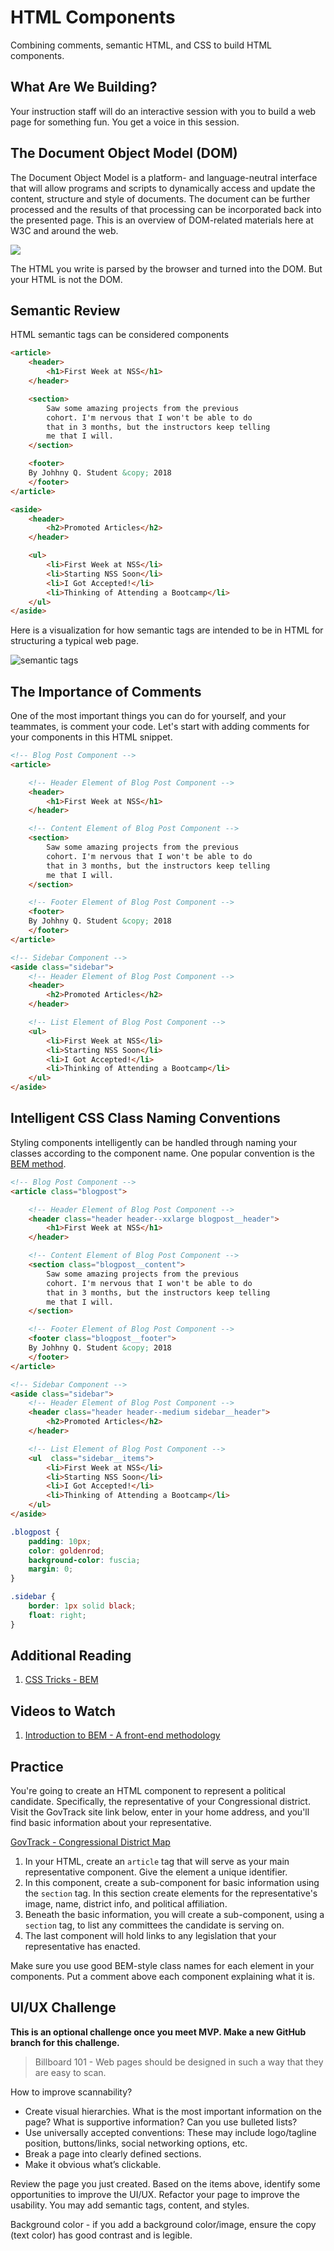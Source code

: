 # HTML Components

Combining comments, semantic HTML, and CSS to build HTML components.

## What Are We Building?

Your instruction staff will do an interactive session with you to build a web page for something fun. You get a voice in this session.

## The Document Object Model (DOM)

The Document Object Model is a platform- and language-neutral interface that will allow programs and scripts to dynamically access and update the content, structure and style of documents. The document can be further processed and the results of that processing can be incorporated back into the presented page. This is an overview of DOM-related materials here at W3C and around the web.

<img src="DOM.gif">

The HTML you write is parsed by the browser and turned into the DOM. But your HTML is not the DOM.

## Semantic Review

HTML semantic tags can be considered components

```html
<article>
    <header>
        <h1>First Week at NSS</h1>
    </header>

    <section>
        Saw some amazing projects from the previous
        cohort. I'm nervous that I won't be able to do
        that in 3 months, but the instructors keep telling
        me that I will.
    </section>

    <footer>
    By Johhny Q. Student &copy; 2018
    </footer>
</article>

<aside>
    <header>
        <h2>Promoted Articles</h2>
    </header>

    <ul>
        <li>First Week at NSS</li>
        <li>Starting NSS Soon</li>
        <li>I Got Accepted!</li>
        <li>Thinking of Attending a Bootcamp</li>
    </ul>
</aside>
```

Here is a visualization for how semantic tags are intended to be in HTML for structuring a typical web page.

![semantic tags](html-semantic-tags.png)

## The Importance of Comments

One of the most important things you can do for yourself, and your teammates, is comment your code. Let's start with adding comments for your components in this HTML snippet.

```html
<!-- Blog Post Component -->
<article>

    <!-- Header Element of Blog Post Component -->
    <header>
        <h1>First Week at NSS</h1>
    </header>

    <!-- Content Element of Blog Post Component -->
    <section>
        Saw some amazing projects from the previous
        cohort. I'm nervous that I won't be able to do
        that in 3 months, but the instructors keep telling
        me that I will.
    </section>

    <!-- Footer Element of Blog Post Component -->
    <footer>
    By Johhny Q. Student &copy; 2018
    </footer>
</article>

<!-- Sidebar Component -->
<aside class="sidebar">
    <!-- Header Element of Blog Post Component -->
    <header>
        <h2>Promoted Articles</h2>
    </header>

    <!-- List Element of Blog Post Component -->
    <ul>
        <li>First Week at NSS</li>
        <li>Starting NSS Soon</li>
        <li>I Got Accepted!</li>
        <li>Thinking of Attending a Bootcamp</li>
    </ul>
</aside>
```

## Intelligent CSS Class Naming Conventions

Styling components intelligently can be handled through naming your classes according to the component name. One popular convention is the [BEM method](http://getbem.com/introduction/).

```html
<!-- Blog Post Component -->
<article class="blogpost">

    <!-- Header Element of Blog Post Component -->
    <header class="header header--xxlarge blogpost__header">
        <h1>First Week at NSS</h1>
    </header>

    <!-- Content Element of Blog Post Component -->
    <section class="blogpost__content">
        Saw some amazing projects from the previous
        cohort. I'm nervous that I won't be able to do
        that in 3 months, but the instructors keep telling
        me that I will.
    </section>

    <!-- Footer Element of Blog Post Component -->
    <footer class="blogpost__footer">
    By Johhny Q. Student &copy; 2018
    </footer>
</article>

<!-- Sidebar Component -->
<aside class="sidebar">
    <!-- Header Element of Blog Post Component -->
    <header class="header header--medium sidebar__header">
        <h2>Promoted Articles</h2>
    </header>

    <!-- List Element of Blog Post Component -->
    <ul  class="sidebar__items">
        <li>First Week at NSS</li>
        <li>Starting NSS Soon</li>
        <li>I Got Accepted!</li>
        <li>Thinking of Attending a Bootcamp</li>
    </ul>
</aside>
```

```css
.blogpost {
    padding: 10px;
    color: goldenrod;
    background-color: fuscia;
    margin: 0;
}

.sidebar {
    border: 1px solid black;
    float: right;
}
```

## Additional Reading

1. [CSS Tricks - BEM](https://css-tricks.com/bem-101/)

## Videos to Watch

1. [Introduction to BEM - A front-end methodology](https://www.youtube.com/watch?v=IO-4Z32O--c)

## Practice

You're going to create an HTML component to represent a political candidate. Specifically, the representative of your Congressional district. Visit the GovTrack site link below, enter in your home address, and you'll find basic information about your representative.

[GovTrack - Congressional District Map](https://www.govtrack.us/congress/members/map)

1. In your HTML, create an `article` tag that will serve as your main representative component. Give the element a unique identifier.
1. In this component, create a sub-component for basic information using the `section` tag. In this section create elements for the representative's image, name, district info, and political affiliation.
1. Beneath the basic information, you will create a sub-component, using a `section` tag, to list any committees the candidate is serving on.
1. The last component will hold links to any legislation that your representative has enacted.

Make sure you use good BEM-style class names for each element in your components. Put a comment above each component explaining what it is.

## UI/UX Challenge
**This is an optional challenge once you meet MVP. Make a new GitHub branch for this challenge.**

> Billboard 101 - Web pages should be designed in such a way that they are easy to scan.

How to improve scannability?
* Create visual hierarchies. What is the most important information on the page? What is supportive information? Can you use bulleted lists?
* Use universally accepted conventions: These may include logo/tagline position, buttons/links, social networking options, etc.
* Break a page into clearly defined sections.
* Make it obvious what’s clickable.

Review the page you just created. Based on the items above, identify some opportunities to improve the UI/UX. Refactor your page to improve the usability. You may add semantic tags, content, and styles.

Background color - if you add a background color/image, ensure the copy (text color) has good contrast and is legible.
